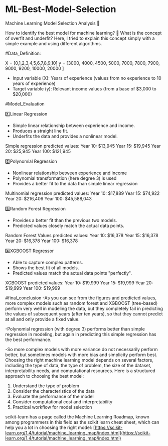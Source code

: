 # ML-Best-Model-Selection

Machine Learning Model Selection Analysis 🧠

How to identify the best model for machine learning? 🤔 What is the concept of overfit and underfit? Here, I tried to explain this concept simply with a simple example and using different algorithms.

#Data_Definition:

X = [0,1,2,3,4,5,6,7,8,9,10]
y = [3000, 4000, 4500, 5000, 7000, 7800, 7900, 9000, 9200, 10000, 20000 ]

- Input variable (X): Years of experience (values ​​from no experience to 10 years of experience)
- Target variable (y): Relevant income values ​​(from a base of $3,000 to $20,000)

#Model_Evaluation

1️⃣Linear Regression

- Simple linear relationship between experience and income.
- Produces a straight line fit.
- Underfits the data and provides a nonlinear model.

Simple regression predicted values:
Year 10: $13,945
Year 15: $19,945
Year 20: $25,945
Year 100: $121,945

2️⃣Polynomial Regression
- Nonlinear relationship between experience and income
- Polynomial transformation (here degree 3) is used
- Provides a better fit to the data than simple linear regression

Multinomial regression predicted values:
Year 10: $17,889
Year 15: $74,922
Year 20: $216,406
Year 100: $45,588,043

3️⃣Random Forest Regression
- Provides a better fit than the previous two models.
- Predicted values ​​closely match the actual data points.

Random Forest Values predicted values:
Year 10: $16,378
Year 15: $16,378
Year 20: $16,378
Year 100: $16,378

4️⃣XGBOOST Regressor
- Able to capture complex patterns.
- Shows the best fit of all models.
- Predicted values ​​match the actual data points "perfectly".

XGBOOST predicted values:
Year 10: $19,999
Year 15: $19,999
Year 20: $19,999
Year 100: $19,999

#final_conclusion
-As you can see from the figures and predicted values, more complex models such as random forest and XGBOOST (tree-based) perform very well in modeling the data, but they completely fail in predicting the values ​​of subsequent years (after ten years), so that they cannot predict at all and only provide a fixed value.

-Polynomial regression (with degree 3) performs better than simple regression in modeling, but again in predicting this simple regression has the best performance.

-So more complex models with more variance do not necessarily perform better, but sometimes models with more bias and simplicity perform best.
Choosing the right machine learning model depends on several factors, including the type of data, the type of problem, the size of the dataset, interpretability needs, and computational resources. Here is a structured approach to choosing the best model:
1. Understand the type of problem
2. Consider the characteristics of the data
3. Evaluate the performance of the model
4. Consider computational cost and interpretability
5. Practical workflow for model selection

scikit-learn has a page called the Machine Learning Roadmap, known among programmers in this field as the scikit learn cheat sheet, which can help you a lot in choosing the right model: [https://scikit-learn.org/1.4/tutorial/machine_learning_map/index.html](https://scikit-learn.org/1.4/tutorial/machine_learning_map/index.html)
